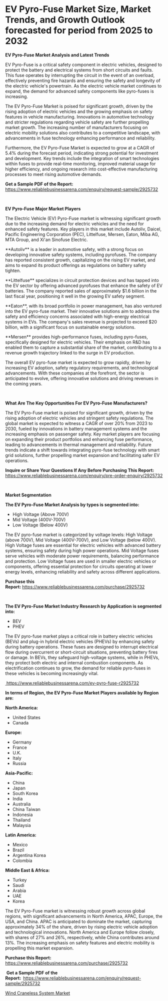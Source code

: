 <p><h1>EV Pyro-Fuse Market Size, Market Trends, and Growth Outlook forecasted for period from 2025 to 2032</h1></p><p><strong>EV Pyro-Fuse Market Analysis and Latest Trends</strong></p>
<p><p>EV Pyro-Fuse is a critical safety component in electric vehicles, designed to protect the battery and electrical systems from short circuits and faults. This fuse operates by interrupting the circuit in the event of an overload, effectively preventing fire hazards and ensuring the safety and longevity of the electric vehicle's powertrain. As the electric vehicle market continues to expand, the demand for advanced safety components like pyro-fuses is increasing.</p><p>The EV Pyro-Fuse Market is poised for significant growth, driven by the rising adoption of electric vehicles and the growing emphasis on safety features in vehicle manufacturing. Innovations in automotive technology and stricter regulations regarding vehicle safety are further propelling market growth. The increasing number of manufacturers focusing on electric mobility solutions also contributes to a competitive landscape, with advancements in fuse technology enhancing performance and reliability.</p><p>Furthermore, the EV Pyro-Fuse Market is expected to grow at a CAGR of 5.4% during the forecast period, indicating strong potential for investment and development. Key trends include the integration of smart technologies within fuses to provide real-time monitoring, improved material usage for higher efficiency, and ongoing research into cost-effective manufacturing processes to meet rising automotive demands.</p></p>
<p><strong>Get a Sample PDF of the Report:&nbsp;</strong> <a href="https://www.reliablebusinessarena.com/enquiry/request-sample/2925732?utm_campaign=1990&utm_medium=2&utm_source=Github&utm_content=ia&utm_term=12032025&utm_id=ev-pyro-fuse">https://www.reliablebusinessarena.com/enquiry/request-sample/2925732</a></p>
<p>&nbsp;</p>
<p><strong>EV Pyro-Fuse Major Market Players</strong></p>
<p><p>The Electric Vehicle (EV) Pyro-Fuse market is witnessing significant growth due to the increasing demand for electric vehicles and the need for enhanced safety features. Key players in this market include Autoliv, Daicel, Pacific Engineering Corporation (PEC), Littelfuse, Mersen, Eaton, Miba AG, MTA Group, and Xi'an Sinofuse Electric.</p><p>**Autoliv** is a leader in automotive safety, with a strong focus on developing innovative safety systems, including pyrofuses. The company has reported consistent growth, capitalizing on the rising EV market, and aims to expand its product offerings as regulations on battery safety tighten.</p><p>**Littelfuse** specializes in circuit protection devices and has tapped into the EV sector by offering advanced pyrofuses that enhance the safety of EV batteries. The company reported sales of approximately $1.6 billion in the last fiscal year, positioning it well in the growing EV safety segment.</p><p>**Eaton**, with its broad portfolio in power management, has also ventured into the EV pyro-fuse market. Their innovative solutions aim to address the safety and efficiency concerns associated with high-energy electrical systems in EVs. The company's sales revenue is projected to exceed $20 billion, with a significant focus on sustainable energy solutions.</p><p>**Mersen** provides high-performance fuses, including pyro-fuses, specifically designed for electric vehicles. Their emphasis on R&D has enabled them to capture a substantial share of the market, contributing to a revenue growth trajectory linked to the surge in EV production.</p><p>The overall EV pyro-fuse market is expected to grow rapidly, driven by increasing EV adoption, safety regulatory requirements, and technological advancements. With these companies at the forefront, the sector is anticipated to evolve, offering innovative solutions and driving revenues in the coming years.</p></p>
<p>&nbsp;</p>
<p><strong>What Are The Key Opportunities For EV Pyro-Fuse Manufacturers?</strong></p>
<p><p>The EV Pyro-Fuse market is poised for significant growth, driven by the rising adoption of electric vehicles and stringent safety regulations. The global market is expected to witness a CAGR of over 20% from 2023 to 2030, fueled by innovations in battery management systems and the increasing emphasis on passenger safety. Key market players are focusing on expanding their product portfolios and enhancing fuse performance, leading to advancements in thermal management and reliability. Future trends indicate a shift towards integrating pyro-fuse technology with smart grid solutions, further propelling market expansion and facilitating safer EV operations.</p></p>
<p><strong>Inquire or Share Your Questions If Any Before Purchasing This Report:</strong> <a href="https://www.reliablebusinessarena.com/enquiry/pre-order-enquiry/2925732?utm_campaign=1990&utm_medium=2&utm_source=Github&utm_content=ia&utm_term=12032025&utm_id=ev-pyro-fuse">https://www.reliablebusinessarena.com/enquiry/pre-order-enquiry/2925732</a></p>
<p>&nbsp;</p>
<p><strong>Market Segmentation</strong></p>
<p><strong>The EV Pyro-Fuse Market Analysis by types is segmented into:</strong></p>
<p><ul><li>High Voltage (Above 700V)</li><li>Mid Voltage (400V-700V)</li><li>Low Voltage (Below 400V)</li></ul></p>
<p><p>The EV pyro-fuse market is categorized by voltage levels: High Voltage (above 700V), Mid Voltage (400V-700V), and Low Voltage (below 400V). High Voltage fuses are essential for electric vehicles with advanced battery systems, ensuring safety during high power operations. Mid Voltage fuses serve vehicles with moderate power requirements, balancing performance and protection. Low Voltage fuses are used in smaller electric vehicles or components, offering essential protection for circuits operating at lower energy levels, enhancing reliability and safety across different applications.</p></p>
<p><strong>Purchase this Report:&nbsp;</strong><a href="https://www.reliablebusinessarena.com/purchase/2925732?utm_campaign=1990&utm_medium=2&utm_source=Github&utm_content=ia&utm_term=12032025&utm_id=ev-pyro-fuse">https://www.reliablebusinessarena.com/purchase/2925732</a></p>
<p>&nbsp;</p>
<p><strong>The EV Pyro-Fuse Market Industry Research by Application is segmented into:</strong></p>
<p><ul><li>BEV</li><li>PHEV</li></ul></p>
<p><p>The EV pyro-fuse market plays a critical role in battery electric vehicles (BEVs) and plug-in hybrid electric vehicles (PHEVs) by enhancing safety during battery operations. These fuses are designed to interrupt electrical flow during overcurrent or short-circuit situations, preventing battery fires or damage. In BEVs, they safeguard high-voltage systems, while in PHEVs, they protect both electric and internal combustion components. As electrification continues to grow, the demand for reliable pyro-fuses in these vehicles is becoming increasingly vital.</p></p>
<p><a href="https://www.reliablebusinessarena.com/ev-pyro-fuse-r2925732?utm_campaign=1990&utm_medium=2&utm_source=Github&utm_content=ia&utm_term=12032025&utm_id=ev-pyro-fuse">&nbsp;https://www.reliablebusinessarena.com/ev-pyro-fuse-r2925732</a></p>
<p><strong>In terms of Region, the EV Pyro-Fuse Market Players available by Region are:</strong></p>
<p>
    <p> <strong> North America: </strong>
        <ul>
            <li>United States</li>
            <li>Canada</li>
        </ul>
        </p> 
    <p> <strong> Europe: </strong>
        <ul>
            <li>Germany</li>
            <li>France</li>
            <li>U.K.</li>
            <li>Italy</li>
            <li>Russia</li>
        </ul>
        </p> 
    <p> <strong> Asia-Pacific: </strong>
        <ul>
            <li>China</li>
            <li>Japan</li>
            <li>South Korea</li>
            <li>India</li>
            <li>Australia</li>
            <li>China Taiwan</li>
            <li>Indonesia</li>
            <li>Thailand</li>
            <li>Malaysia</li>
        </ul>
        </p> 
    <p> <strong> Latin America: </strong>
        <ul>
            <li>Mexico</li>
            <li>Brazil</li>
            <li>Argentina Korea</li>
            <li>Colombia</li>
        </ul>
        </p> 
    <p> <strong> Middle East & Africa: </strong>
        <ul>
            <li>Turkey</li>
            <li>Saudi</li>
            <li>Arabia</li>
            <li>UAE</li>
            <li>Korea</li>
        </ul>
    </p>
    </p>
<p><p>The EV Pyro-Fuse market is witnessing robust growth across global regions, with significant advancements in North America, APAC, Europe, the USA, and China. APAC is anticipated to dominate the market, capturing approximately 34% of the share, driven by rising electric vehicle adoption and technological innovations. North America and Europe follow closely, with shares of 27% and 26%, respectively, while China contributes around 13%. The increasing emphasis on safety features and electric mobility is propelling this market expansion.</p></p>
<p><strong>Purchase this Report: </strong><a href="https://www.reliablebusinessarena.com/purchase/2925732?utm_campaign=1990&utm_medium=2&utm_source=Github&utm_content=ia&utm_term=12032025&utm_id=ev-pyro-fuse">https://www.reliablebusinessarena.com/purchase/2925732</a></p>
<p>&nbsp;<strong>Get a Sample PDF of the Report:&nbsp;&nbsp;</strong><a href="https://www.reliablebusinessarena.com/enquiry/request-sample/2925732?utm_campaign=1990&utm_medium=2&utm_source=Github&utm_content=ia&utm_term=12032025&utm_id=ev-pyro-fuse">https://www.reliablebusinessarena.com/enquiry/request-sample/2925732</a></p>
<p><strong></strong></p>
<p><p><a href="https://github.com/MarciaRunte/Market-Research-Report-List-2/blob/main/wind-craneless-system-market.md?utm_campaign=1990&utm_medium=2&utm_source=Github&utm_content=ia&utm_term=12032025&utm_id=ev-pyro-fuse">Wind Craneless System Market</a></p></p>